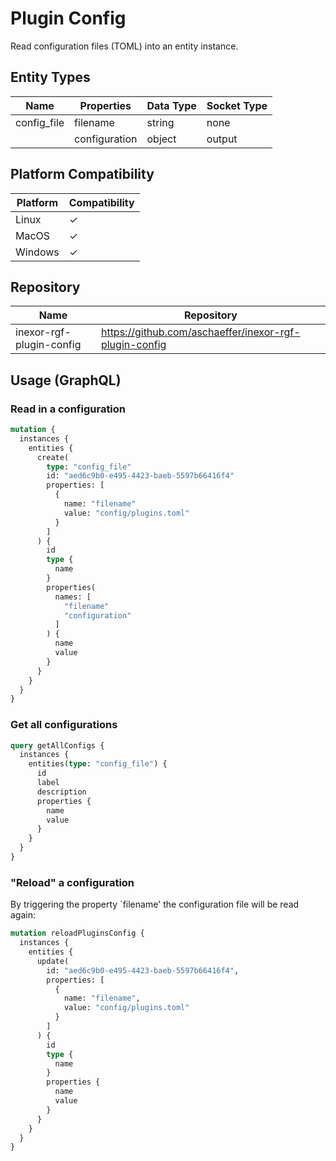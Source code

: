 # Plugin Config

Read configuration files (TOML) into an entity instance.

## Entity Types

| Name        | Properties    | Data Type | Socket Type |
|-------------|---------------|-----------|-------------|
| config_file | filename      | string    | none        |
|             | configuration | object    | output      |

## Platform Compatibility

| Platform | Compatibility |
|----------|---------------|
| Linux    | ✓             |
| MacOS    | ✓             |
| Windows  | ✓             |

## Repository

| Name                     | Repository                                             |
|--------------------------|--------------------------------------------------------|
| inexor-rgf-plugin-config | https://github.com/aschaeffer/inexor-rgf-plugin-config |

## Usage (GraphQL)

### Read in a configuration

```graphql
mutation {
  instances {
    entities {
      create(
        type: "config_file"
        id: "aed6c9b0-e495-4423-baeb-5597b66416f4"
        properties: [
          {
            name: "filename"
            value: "config/plugins.toml"
          }
        ]
      ) {
        id
        type {
          name
        }
        properties(
          names: [
            "filename"
            "configuration"
          ]
        ) {
          name
          value
        }
      }
    }
  }
}
```

### Get all configurations
```graphql
query getAllConfigs {
  instances {
    entities(type: "config_file") {
      id
      label
      description
      properties {
        name
        value
      }
    }
  }
}
```

### "Reload" a configuration

By triggering the property `filename' the configuration file will be read again:

```graphql
mutation reloadPluginsConfig {
  instances {
    entities {
      update(
        id: "aed6c9b0-e495-4423-baeb-5597b66416f4",
        properties: [
          {
            name: "filename",
            value: "config/plugins.toml"
          }
        ]
      ) {
        id
        type {
          name
        }
        properties {
          name
          value
        }
      }
    }
  }
}
```
